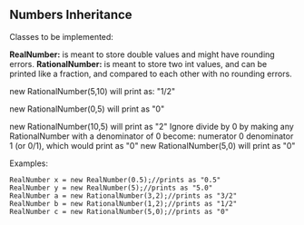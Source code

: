 ## Numbers Inheritance

Classes to be implemented:

**RealNumber:** is meant to store double values and might have rounding errors.
**RationalNumber:** is meant to store two int values, and can be printed like a fraction, and compared to each other with no rounding errors.

new RationalNumber(5,10) will print as: "1/2"

new RationalNumber(0,5) will print as "0"

new RationalNumber(10,5) will print as "2"
Ignore divide by 0 by making any RationalNumber with a denominator of 0 become: numerator 0 denominator 1 (or 0/1), which would print as "0"
new RationalNumber(5,0) will print as "0"

Examples:

```
RealNumber x = new RealNumber(0.5);//prints as "0.5"
RealNumber y = new RealNumber(5);//prints as "5.0"
RealNumber a = new RationalNumber(3,2);//prints as "3/2"
RealNumber b = new RationalNumber(1,2);//prints as "1/2"
RealNumber c = new RationalNumber(5,0);//prints as "0"
```
